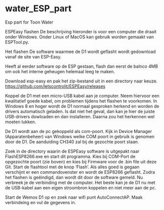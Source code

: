 # water_ESP_part
Esp part for Toon Water

ESPEasy flashen
De beschrijving hieronder is voor een computer die draait onder Windows.
Onder Linux of MacOS kan gebruik worden gemaakt van ESPTool.py.

Het flashen
De software waarmee de D1 wordt geflasht wordt gedownload vanaf de site van ESP-Easy.

Heeft al eerder software op de ESP gestaan, flash dan eerst de balnco 4MB om ook het interne geheugen helemaal leeg te maken.

Download esp-easy en pak het zip-bestand uit in een directory naar keuze.
https://github.com/letscontrolit/ESPEasy/releases

Koppel de D1 met een micro-USB kabel aan je computer.
Neem hiervoor een kwalitatief goede kabel, om problemen tijdens het flashen te voorkomen.
In Windows 8 en hoger wordt de D1 normaal gesproken herkend en worden de drivers automatisch geladen. Is dat niet het geval, dan kan je hier de juiste USB-drivers dowloaden en dan installeren. Daarna zou het herkennen wel moeten lukken.

De D1 wordt aan de pc gekoppeld als com-poort. Kijk in Device Manager (Apparatenbeheer) van Windows welke COM poort in gebruik is genomen door de D1.
De aanduiding CH340 zal bij de gezochte poort staan.

Zoek in de directory waarin de ESPEasy software is uitgepakt naar FlashESP8266.exe en start dit programma.
Kies bij COM-Port de opgezochte poort (zie boven) en kies bij Firmware voor de .bin file uit deze Git.
Start de flashtool met de knop ‘Flash’. Als alles goed is gegaan verschijnt er een commandovenster en wordt de ESP8266 geflasht.
Zodra het flashen is geëindigd, dan wordt dit door de software gemeld.
Nu verbreek je de verbinding met de computer. Het beste kan je de D1 nu met de USB-kabel aan een eigen stroombron koppelen en niet meer aan de pc.

Start de Wemos D1 op en zoek naar wifi punt AutoConnectAP. Maak verbindeing en vul de gegevens in.
